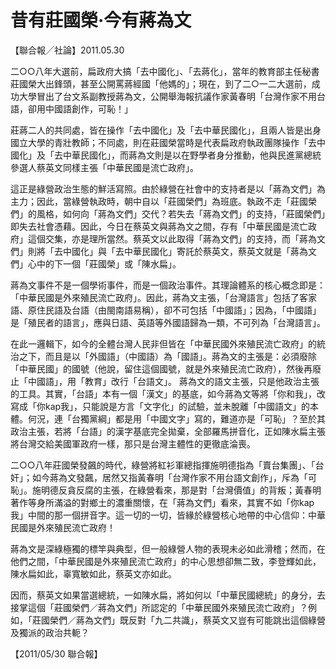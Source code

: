 # 昔有莊國榮‧今有蔣為文
 
【聯合報╱社論】2011.05.30
 
 
二○○八年大選前，扁政府大搞「去中國化」、「去蔣化」，當年的教育部主任秘書莊國榮大出鋒頭，甚至公開罵蔣經國「他媽的」；現在，到了二○一二大選前，成功大學冒出了台文系副教授蔣為文，公開舉海報抗議作家黃春明「台灣作家不用台語，卻用中國語創作，可恥！」
 
莊蔣二人的共同處，皆在操作「去中國化」及「去中華民國化」，且兩人皆是出身國立大學的青壯教師；不同處，則在莊國榮當時是代表扁政府執政團隊操作「去中國化」及「去中華民國化」，而蔣為文則是以在野學者身分推動，他與民進黨總統參選人蔡英文同樣主張「中華民國是流亡政府」。
 
這正是綠營政治生態的鮮活寫照。由於綠營在社會中的支持者是以「蔣為文們」為主力；因此，當綠營執政時，朝中自以「莊國榮們」為班底。執政不走「莊國榮們」的風格，如何向「蔣為文們」交代？若失去「蔣為文們」的支持，「莊國榮們」即失去社會憑藉。因此，今日在蔡英文與蔣為文之間，存有「中華民國是流亡政府」這個交集，亦是理所當然。蔡英文以此取得「蔣為文們」的支持，而「蔣為文們」則將「去中國化」與「去中華民國化」寄託於蔡英文，蔡英文就是「蔣為文們」心中的下一個「莊國榮」或「陳水扁」。
 
蔣為文事件不是一個學術事件，而是一個政治事件。其理論體系的核心概念即是：「中華民國是外來殖民流亡政府」。因此，蔣為文主張，「台灣語言」包括了客家語、原住民語及台語（由閩南語易稱），卻不可包括「中國語」；因為，「中國語」是「殖民者的語言」，應與日語、英語等外國語歸為一類，不可列為「台灣語言」。
 
在此一邏輯下，如今的全體台灣人民非但皆在「中華民國外來殖民流亡政府」的統治之下，而且是以「外國語」（中國語）為「國語」。蔣為文的主張是：必須廢除「中華民國」的國號（他說，留住這個國號，就是外來殖民流亡政府），然後再廢止「中國語」，用「教育」改行「台語文」。
蔣為文的語文主張，只是他政治主張的工具。其實，「台語」本有一個「漢文」的基底，如今蔣為文等將「你和我」，改寫成「你kap我」，只能說是方言「文字化」的試驗，並未脫離「中國語文」的本體。何況，連「台獨黨綱」都是用「中國文字」寫的，難道亦是「可恥」？至於其政治主張，若將「台語」的漢字基底完全拋棄，全部羅馬拼音化，正如陳水扁主張將台灣交給美國軍政府一樣，那只是台灣主體性的更徹底淪喪。
 
二○○八年莊國榮發飆的時代，綠營將紅衫軍總指揮施明德指為「賣台集團」、「台奸」；如今蔣為文發飆，居然又指黃春明「台灣作家不用台語文創作」，斥為「可恥」。施明德反貪反腐的主張，在綠營看來，那是對「台灣價值」的背叛；黃春明著作等身所滿溢的對鄉土的濃重關懷，在「蔣為文們」看來，其實不如「你kap我」中間的那一個拼音字。這一切的一切，皆緣於綠營核心地帶的中心信仰：中華民國是外來殖民流亡政府！
 
蔣為文是深綠極獨的標竿與典型，但一般綠營人物的表現未必如此滑稽；然而，在他們之間，「中華民國是外來殖民流亡政府」的中心思想卻無二致，李登輝如此，陳水扁如此，辜寬敏如此，蔡英文亦如此。
 
因而，蔡英文如果當選總統，一如陳水扁，將如何以「中華民國總統」的身分，去接掌這個「莊國榮們／蔣為文們」所認定的「中華民國外來殖民流亡政府」？例如，「莊國榮們／蔣為文們」既反對「九二共識」，蔡英文又豈有可能跳出這個綠營及獨派的政治共軛？
 
【2011/05/30 聯合報】

